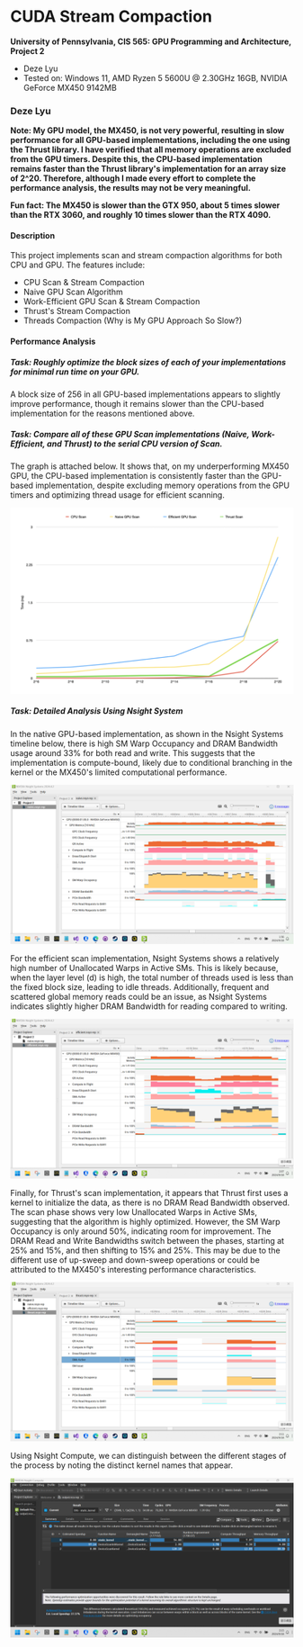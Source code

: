 CUDA Stream Compaction
======================

**University of Pennsylvania, CIS 565: GPU Programming and Architecture, Project 2**

* Deze Lyu
* Tested on: Windows 11, AMD Ryzen 5 5600U @ 2.30GHz 16GB, NVIDIA GeForce MX450 9142MB

### Deze Lyu

**Note: My GPU model, the MX450, is not very powerful, resulting in slow performance for all GPU-based implementations, including the one using the Thrust library. I have verified that all memory operations are excluded from the GPU timers. Despite this, the CPU-based implementation remains faster than the Thrust library's implementation for an array size of 2^20. Therefore, although I made every effort to complete the performance analysis, the results may not be very meaningful.**

**Fun fact: The MX450 is slower than the GTX 950, about 5 times slower than the RTX 3060, and roughly 10 times slower than the RTX 4090.**

#### Description

This project implements scan and stream compaction algorithms for both CPU and GPU. The features include:

 - CPU Scan & Stream Compaction
 - Naive GPU Scan Algorithm
 - Work-Efficient GPU Scan & Stream Compaction
 - Thrust's Stream Compaction
 - Threads Compaction (Why is My GPU Approach So Slow?)

#### Performance Analysis

##### **Task:** Roughly optimize the block sizes of each of your implementations for minimal run time on your GPU.

A block size of 256 in all GPU-based implementations appears to slightly improve performance, though it remains slower than the CPU-based implementation for the reasons mentioned above.

##### **Task:** Compare all of these GPU Scan implementations (Naive, Work-Efficient, and Thrust) to the serial CPU version of Scan.

The graph is attached below. It shows that, on my underperforming MX450 GPU, the CPU-based implementation is consistently faster than the GPU-based implementation, despite excluding memory operations from the GPU timers and optimizing thread usage for efficient scanning.

![](img/Image0.png)

##### **Task:** Detailed Analysis Using Nsight System

In the native GPU-based implementation, as shown in the Nsight Systems timeline below, there is high SM Warp Occupancy and DRAM Bandwidth usage around 33% for both read and write. This suggests that the implementation is compute-bound, likely due to conditional branching in the kernel or the MX450's limited computational performance.

![](img/Image1.png)

For the efficient scan implementation, Nsight Systems shows a relatively high number of Unallocated Warps in Active SMs. This is likely because, when the layer level \(d\) is high, the total number of threads used is less than the fixed block size, leading to idle threads. Additionally, frequent and scattered global memory reads could be an issue, as Nsight Systems indicates slightly higher DRAM Bandwidth for reading compared to writing.

![](img/Image2.png)

Finally, for Thrust's scan implementation, it appears that Thrust first uses a kernel to initialize the data, as there is no DRAM Read Bandwidth observed. The scan phase shows very low Unallocated Warps in Active SMs, suggesting that the algorithm is highly optimized. However, the SM Warp Occupancy is only around 50%, indicating room for improvement. The DRAM Read and Write Bandwidths switch between the phases, starting at 25% and 15%, and then shifting to 15% and 25%. This may be due to the different use of up-sweep and down-sweep operations or could be attributed to the MX450's interesting performance characteristics.

![](img/Image3.png)

Using Nsight Compute, we can distinguish between the different stages of the process by noting the distinct kernel names that appear.

![](img/Image4.png)

